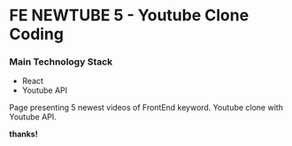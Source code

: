 # FE NEWTUBE 5 - Youtube Clone Coding

### Main Technology Stack
* React
* Youtube API

Page presenting 5 newest videos of FrontEnd keyword.
Youtube clone with Youtube API.

**thanks!**